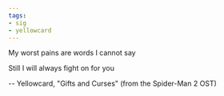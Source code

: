 ```yaml
---
tags:
- sig
- yellowcard
---
```


My worst pains are words I cannot say

Still I will always fight on for you

-- Yellowcard, "Gifts and Curses" (from the Spider-Man 2 OST)